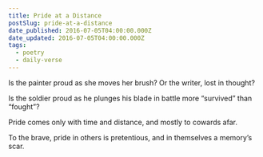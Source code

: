 ```yaml
---
title: Pride at a Distance
postSlug: pride-at-a-distance
date_published: 2016-07-05T04:00:00.000Z
date_updated: 2016-07-05T04:00:00.000Z
tags:
  - poetry
  - daily-verse
---
```


Is the painter proud as she moves her brush?
Or the writer, lost in thought?

Is the soldier proud as he plunges his blade
in battle more “survived” than “fought”?

Pride comes only with time and distance,
and mostly to cowards afar.

To the brave, pride in others is pretentious,
and in themselves a memory’s scar.
